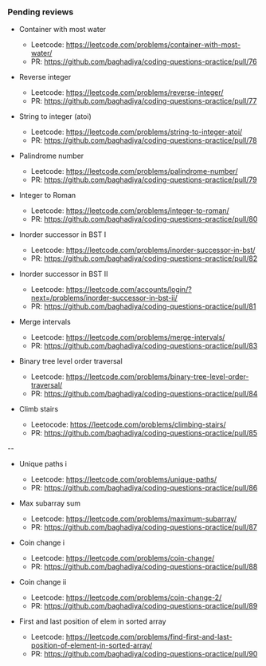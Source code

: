 ### Pending reviews

* Container with most water
    - Leetcode: https://leetcode.com/problems/container-with-most-water/
    - PR: https://github.com/baghadiya/coding-questions-practice/pull/76
    
* Reverse integer
    - Leetcode: https://leetcode.com/problems/reverse-integer/
    - PR: https://github.com/baghadiya/coding-questions-practice/pull/77
    
* String to integer (atoi)
    - Leetcode: https://leetcode.com/problems/string-to-integer-atoi/
    - PR: https://github.com/baghadiya/coding-questions-practice/pull/78
    
* Palindrome number
    - Leetcode: https://leetcode.com/problems/palindrome-number/
    - PR: https://github.com/baghadiya/coding-questions-practice/pull/79
    
* Integer to Roman
    - Leetcode: https://leetcode.com/problems/integer-to-roman/
    - PR: https://github.com/baghadiya/coding-questions-practice/pull/80
    
* Inorder successor in BST I
    - Leetcode: https://leetcode.com/problems/inorder-successor-in-bst/
    - PR: https://github.com/baghadiya/coding-questions-practice/pull/82
    
* Inorder successor in BST II
    - Leetcode: https://leetcode.com/accounts/login/?next=/problems/inorder-successor-in-bst-ii/
    - PR: https://github.com/baghadiya/coding-questions-practice/pull/81
    
* Merge intervals
    - Leetcode: https://leetcode.com/problems/merge-intervals/
    - PR: https://github.com/baghadiya/coding-questions-practice/pull/83

* Binary tree level order traversal
    - Leetcode: https://leetcode.com/problems/binary-tree-level-order-traversal/
    - PR: https://github.com/baghadiya/coding-questions-practice/pull/84
    
* Climb stairs
    - Leetocode: https://leetcode.com/problems/climbing-stairs/
    - PR: https://github.com/baghadiya/coding-questions-practice/pull/85


--

* Unique paths i
    - Leetcode: https://leetcode.com/problems/unique-paths/
    - PR: https://github.com/baghadiya/coding-questions-practice/pull/86
    
* Max subarray sum
    - Leetcode: https://leetcode.com/problems/maximum-subarray/
    - PR: https://github.com/baghadiya/coding-questions-practice/pull/87
 
* Coin change i
    - Leetcode: https://leetcode.com/problems/coin-change/
    - PR: https://github.com/baghadiya/coding-questions-practice/pull/88
    
* Coin change ii
    - Leetcode: https://leetcode.com/problems/coin-change-2/
    - PR: https://github.com/baghadiya/coding-questions-practice/pull/89

* First and last position of elem in sorted array
    - Leetcode: https://leetcode.com/problems/find-first-and-last-position-of-element-in-sorted-array/
    - PR: https://github.com/baghadiya/coding-questions-practice/pull/90
    
   

